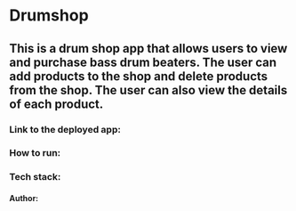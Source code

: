 # Drumshop

## This is a drum shop app that allows users to view and purchase bass drum beaters. The user can add products to the shop and delete products from the shop. The user can also view the details of each product.

### Link to the deployed app:

### How to run:

### Tech stack:

#### Author:
